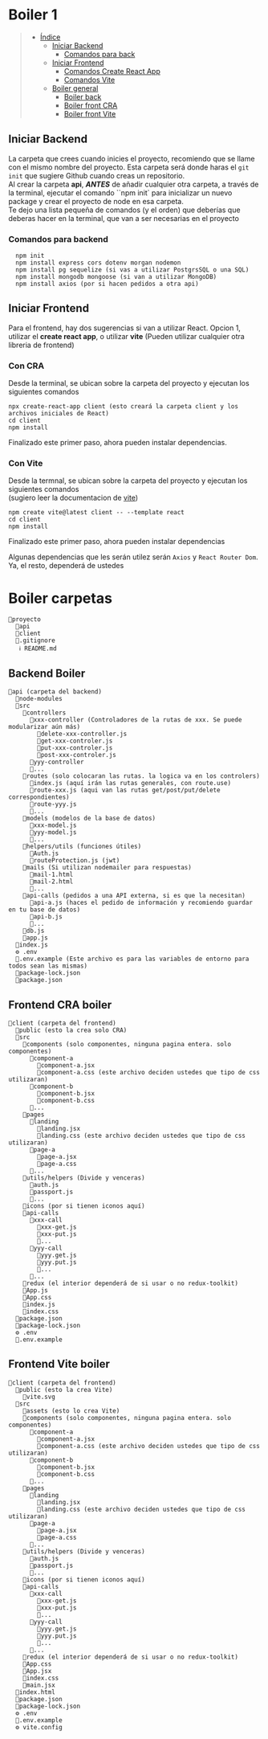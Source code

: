 # Boiler 1

> - [Índice](#boiler-1)
>   - [Iniciar Backend](#iniciar-backend)
>     - [Comandos para back](#comandos-para-backend)
>   - [Iniciar Frontend](#iniciar-frontend)
>     - [Comandos Create React App](#con-cra)
>     - [Comandos Vite](#con-vite)
>   - [Boiler general](#boiler-carpetas)
>     - [Boiler back](#backend-boiler)
>     - [Boiler front CRA](#frontend-cra-boiler)
>     - [Boiler front Vite](#frontend-vite-boiler)

## Iniciar Backend

La carpeta que crees cuando inicies el proyecto, recomiendo que se llame con el mismo nombre del proyecto. Esta carpeta será donde haras el `git init` que sugiere Github cuando creas un repositorio.  
Al crear la carpeta **api**, ***ANTES*** de añadir cualquier otra carpeta, a través de la terminal, ejecutar el comando ``npm init` para inicializar un nuevo package y crear el proyecto de node en esa carpeta.  
Te dejo una lista pequeña de comandos (y el orden) que deberías que deberas hacer en la terminal, que van a ser necesarias en el proyecto

### Comandos para backend

```
  npm init
  npm install express cors dotenv morgan nodemon
  npm install pg sequelize (si vas a utilizar PostgrsSQL o una SQL)
  npm install mongodb mongoose (si van a utilizar MongoDB)
  npm install axios (por si hacen pedidos a otra api)
```

## Iniciar Frontend

Para el frontend, hay dos sugerencias si van a utilizar React. 
Opcion 1, utilizar el **create react app**, o utilizar **vite** (Pueden utilizar cualquier otra libreria de frontend)

### Con CRA
Desde la terminal, se ubican sobre la carpeta del proyecto y ejecutan los siguientes comandos
``` 
npx create-react-app client (esto creará la carpeta client y los archivos iniciales de React)
cd client
npm install
```
Finalizado este primer paso, ahora pueden instalar dependencias.

### Con Vite
Desde la termnal, se ubican sobre la carpeta del proyecto y ejecutan los siguientes comandos  
(sugiero leer la documentacion de [vite](https://vitejs.dev/guide/))
```
npm create vite@latest client -- --template react
cd client
npm install
```
Finalizado este primer paso, ahora pueden instalar dependencias

Algunas dependencias que les serán utilez serán `Axios` y `React Router Dom`. Ya, el resto, dependerá de ustedes

# Boiler carpetas

```
📁proyecto
  📁api
  📁client
  📜.gitignore
   ℹ README.md
```

## Backend Boiler

```
📁api (carpeta del backend)
  📁node-modules
  📁src
    📁controllers
      📁xxx-controller (Controladores de la rutas de xxx. Se puede modularizar aún más)
        📜delete-xxx-controller.js 
        📜get-xxx-controler.js
        📜put-xxx-controler.js
        📜post-xxx-controler.js
      📁yyy-controller
      📁...
    📁routes (solo colocaran las rutas. la logica va en los controlers)
      📜index.js (aquí irán las rutas generales, con route.use)
      📜route-xxx.js (aqui van las rutas get/post/put/delete correspondientes)
      📜route-yyy.js
      📜...
    📁models (modelos de la base de datos)
      📜xxx-model.js
      📜yyy-model.js
      📜...
    📁helpers/utils (funciones útiles)
      📜Auth.js
      📜routeProtection.js (jwt)
    📁mails (Si utilizan nodemailer para respuestas)
      📜mail-1.html
      📜mail-2.html
      📜...
    📁api-calls (pedidos a una API externa, si es que la necesitan)
      📜api-a.js (haces el pedido de información y recomiendo guardar en tu base de datos)
      📜api-b.js
      📜...
    📜db.js
    📜app.js
  📜index.js
  ⚙ .env
  📜.env.example (Este archivo es para las variables de entorno para todos sean las mismas)
  📜package-lock.json
  📜package.json
```
## Frontend CRA boiler
```
📁client (carpeta del frontend)
  📁public (esto la crea solo CRA)
  📁src
    📁components (solo componentes, ninguna pagina entera. solo componentes)
      📁component-a
        📜component-a.jsx
        📜component-a.css (este archivo deciden ustedes que tipo de css utilizaran)
      📁component-b
        📜component-b.jsx
        📜component-b.css 
      📁...
    📁pages
      📁landing
        📜landing.jsx
        📜landing.css (este archivo deciden ustedes que tipo de css utilizaran)
      📁page-a
        📜page-a.jsx
        📜page-a.css 
      📁...
    📁utils/helpers (Divide y venceras)
      📜auth.js
      📜passport.js
      📜...
    📁icons (por si tienen iconos aquí)
    📁api-calls
      📁xxx-call
        📜xxx-get.js
        📜xxx-put.js
        📜...
      📁yyy-call
        📜yyy.get.js
        📜yyy.put.js
        📜...
      📁...
    📁redux (el interior dependerá de si usar o no redux-toolkit)
    📜App.js
    📜App.css
    📜index.js
    📜index.css
  📜package.json
  📜package-lock.json
  ⚙ .env
  📜.env.example
```
## Frontend Vite boiler
```
📁client (carpeta del frontend)
  📁public (esto la crea Vite)
    📜vite.svg
  📁src
    📁assets (esto lo crea Vite)
    📁components (solo componentes, ninguna pagina entera. solo componentes)
      📁component-a
        📜component-a.jsx
        📜component-a.css (este archivo deciden ustedes que tipo de css utilizaran)
      📁component-b
        📜component-b.jsx
        📜component-b.css 
      📁...
    📁pages
      📁landing
        📜landing.jsx
        📜landing.css (este archivo deciden ustedes que tipo de css utilizaran)
      📁page-a
        📜page-a.jsx
        📜page-a.css 
      📁...
    📁utils/helpers (Divide y venceras)
      📜auth.js
      📜passport.js
      📜...
    📁icons (por si tienen iconos aquí)
    📁api-calls
      📁xxx-call
        📜xxx-get.js
        📜xxx-put.js
        📜...
      📁yyy-call
        📜yyy.get.js
        📜yyy.put.js
        📜...
      📁...
    📁redux (el interior dependerá de si usar o no redux-toolkit)
    📜App.css
    📜App.jsx
    📜index.css
    📜main.jsx
  📜index.html
  📜package.json
  📜package-lock.json
  ⚙ .env
  📜.env.example
  ⚙ vite.config
```